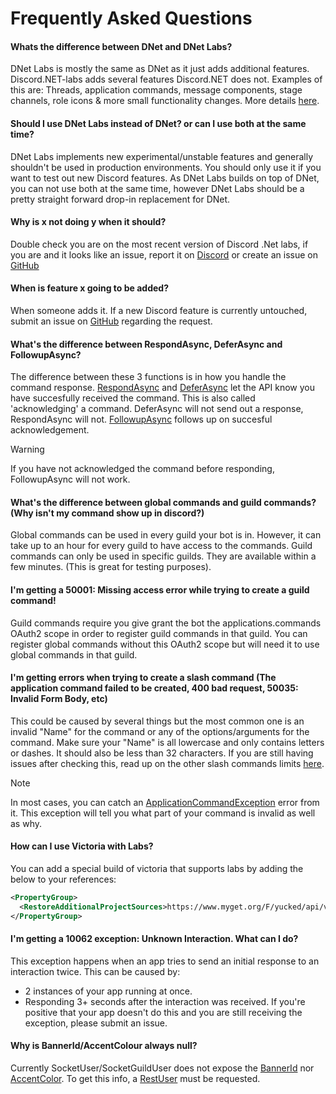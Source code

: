 # Frequently Asked Questions

#### Whats the difference between DNet and DNet Labs?
DNet Labs is mostly the same as DNet as it just adds additional features. Discord.NET-labs adds several features Discord.NET does not. Examples of this are: Threads, application commands, message components, stage channels, role icons & more small functionality changes. More details [here](https://github.com/discord-net/Discord.Net/pull/1923).

#### Should I use DNet Labs instead of DNet? or can I use both at the same time?
DNet Labs implements new experimental/unstable features and generally shouldn't be used in production environments. You should only use it if you want to test out new Discord features. As DNet Labs builds on top of DNet, you can not use both at the same time, however DNet Labs should be a pretty straight forward drop-in replacement for DNet.

#### Why is x not doing y when it should?
Double check you are on the most recent version of Discord .Net labs, if you are and it looks like an issue, report it on [Discord](https://discord.com/invite/dnet-labs) or create an issue on [GitHub](https://github.com/Discord-Net-Labs/Discord.Net-Labs)

#### When is feature x going to be added?
When someone adds it. If a new Discord feature is currently untouched, submit an issue on [GitHub](https://github.com/Discord-Net-Labs/Discord.Net-Labs) regarding the request.

#### What's the difference between RespondAsync, DeferAsync and FollowupAsync?
The difference between these 3 functions is in how you handle the command response. [RespondAsync](https://discord-net-labs.com/api/Discord.WebSocket.SocketCommandBase.html#Discord_WebSocket_SocketCommandBase_DeferAsync_System_Boolean_Discord_RequestOptions_) and [DeferAsync](https://discord-net-labs.com/api/Discord.WebSocket.SocketCommandBase.html#Discord_WebSocket_SocketCommandBase_DeferAsync_System_Boolean_Discord_RequestOptions_) let the API know you have succesfully received the command. This is also called 'acknowledging' a command. DeferAsync will not send out a response, RespondAsync will not. [FollowupAsync](https://discord-net-labs.com/api/Discord.WebSocket.SocketCommandBase.html#Discord_WebSocket_SocketCommandBase_DeferAsync_System_Boolean_Discord_RequestOptions_) follows up on succesful acknowledgement. 

> [!WARNING]
> If you have not acknowledged the command before responding, 
> FollowupAsync will not work.

#### What's the difference between global commands and guild commands? (Why isn't my command show up in discord?)
Global commands can be used in every guild your bot is in. However, it can take up to an hour for every guild to have access to the commands.
Guild commands can only be used in specific guilds. They are available within a few minutes. (This is great for testing purposes).

#### I'm getting a 50001: Missing access error while trying to create a guild command!
Guild commands require you give grant the bot the applications.commands OAuth2 scope in order to register guild commands in that guild. You can register global commands without this OAuth2 scope but will need it to use global commands in that guild.

#### I'm getting errors when trying to create a slash command (The application command failed to be created, 400 bad request, 50035: Invalid Form Body, etc)
This could be caused by several things but the most common one is an invalid "Name" for the command or any of the options/arguments for the command. Make sure your "Name" is all lowercase and only contains letters or dashes. It should also be less than 32 characters. If you are still having issues after checking this, read up on the other slash commands limits [here](https://discord.com/developers/docs/interactions/slash-commands#a-quick-note-on-limits).

> [!NOTE]
> In most cases, you can catch an [ApplicationCommandException](https://discord-net-labs.com/api/Discord.Net.ApplicationCommandException.html?q=applicationcommandexception) error from it. 
> This exception will tell you what part of your command is invalid as well as why. 

#### How can I use Victoria with Labs?
You can add a special build of victoria that supports labs by adding the below to your references:
```xml
<PropertyGroup>
  <RestoreAdditionalProjectSources>https://www.myget.org/F/yucked/api/v3/index.json</RestoreAdditionalProjectSources>
</PropertyGroup>
```

#### I'm getting a 10062 exception: Unknown Interaction. What can I do?
This exception happens when an app tries to send an initial response to an interaction twice. This can be caused by:
- 2 instances of your app running at once.
- Responding 3+ seconds after the interaction was received.
If you're positive that your app doesn't do this and you are still receiving the exception, please submit an issue. 

#### Why is BannerId/AccentColour always null? 
Currently SocketUser/SocketGuildUser does not expose the [BannerId](https://discord-net-labs.com/api/Discord.IUser.html#Discord_IUser_BannerId) nor [AccentColor](https://discord-net-labs.com/api/Discord.IUser.html#Discord_IUser_AccentColor). To get this info, a [RestUser](https://discord-net-labs.com/api/Discord.Rest.RestUser.html?q=RestUser) must be requested. 